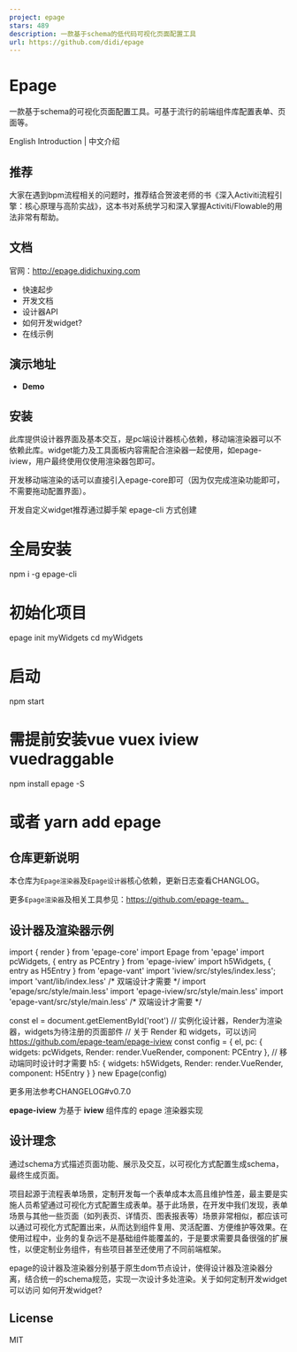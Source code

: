 ```yaml
---
project: epage
stars: 489
description: 一款基于schema的低代码可视化页面配置工具
url: https://github.com/didi/epage
---
```


Epage
=====

一款基于schema的可视化页面配置工具。可基于流行的前端组件库配置表单、页面等。

English Introduction | 中文介绍

推荐
--

大家在遇到bpm流程相关的问题时，推荐结合贺波老师的书《深入Activiti流程引擎：核心原理与高阶实战》，这本书对系统学习和深入掌握Activiti/Flowable的用法非常有帮助。

文档
--

官网：http://epage.didichuxing.com

-   快速起步
-   开发文档
-   设计器API
-   如何开发widget?
-   在线示例

演示地址
----

-   **Demo**

安装
--

此库提供设计器界面及基本交互，是pc端设计器核心依赖，移动端渲染器可以不依赖此库。widget能力及工具面板内容需配合渲染器一起使用，如epage-iview，用户最终使用仅使用渲染器包即可。

开发移动端渲染的话可以直接引入epage-core即可（因为仅完成渲染功能即可，不需要拖动配置界面）。

开发自定义widget推荐通过脚手架 epage-cli 方式创建

# 全局安装
npm i -g epage-cli
# 初始化项目
epage init myWidgets
cd myWidgets
# 启动
npm start

# 需提前安装vue vuex iview vuedraggable
npm install epage -S
# 或者 yarn add epage

仓库更新说明
------

本仓库为`Epage渲染器`及`Epage设计器`核心依赖，更新日志查看CHANGLOG。

更多`Epage渲染器`及相关工具参见：https://github.com/epage-team。

设计器及渲染器示例
---------

import { render } from 'epage-core'
import Epage from 'epage'
import pcWidgets, { entry as PCEntry } from 'epage-iview'
import h5Widgets, { entry as H5Entry } from 'epage-vant'
import 'iview/src/styles/index.less';
import 'vant/lib/index.less' /\* 双端设计才需要 \*/
import 'epage/src/style/main.less'
import 'epage-iview/src/style/main.less'
import 'epage-vant/src/style/main.less' /\* 双端设计才需要 \*/

const el \= document.getElementById('root')
// 实例化设计器，Render为渲染器，widgets为待注册的页面部件
// 关于 Render 和 widgets，可以访问 https://github.com/epage-team/epage-iview
const config \= {
  el,
  pc: {
    widgets: pcWidgets,
    Render: render.VueRender,
    component: PCEntry
  },
  // 移动端同时设计时才需要
  h5: {
    widgets: h5Widgets,
    Render: render.VueRender,
    component: H5Entry
  }
}
new Epage(config)

更多用法参考CHANGELOG#v0.7.0

**epage-iview** 为基于 **iview** 组件库的 epage 渲染器实现

设计理念
----

通过schema方式描述页面功能、展示及交互，以可视化方式配置生成schema，最终生成页面。

项目起源于流程表单场景，定制开发每一个表单成本太高且维护性差，最主要是实施人员希望通过可视化方式配置生成表单。基于此场景，在开发中我们发现，表单场景与其他一些页面（如列表页、详情页、图表报表等）场景非常相似，都应该可以通过可视化方式配置出来，从而达到组件复用、灵活配置、方便维护等效果。在使用过程中，业务的复杂远不是基础组件能覆盖的，于是要求需要具备很强的扩展性，以便定制业务组件，有些项目甚至还使用了不同前端框架。

epage的设计器及渲染器分别基于原生dom节点设计，使得设计器及渲染器分离，结合统一的schema规范，实现一次设计多处渲染。关于如何定制开发widget可以访问 如何开发widget?

License
-------

MIT
